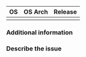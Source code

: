<!-- Thank you for submitting an issue! -->

| OS               | OS Arch          | Release                |
| ---------------- | ---------------- | ---------------------- |
| <!-- os name --> | <!-- os arch --> | <!-- alpha release --> |

### Additional information

<!-- Any additional information that might be necessary to reproduce the issue. -->

### Describe the issue

<!-- Now describe the issue in detail. -->
